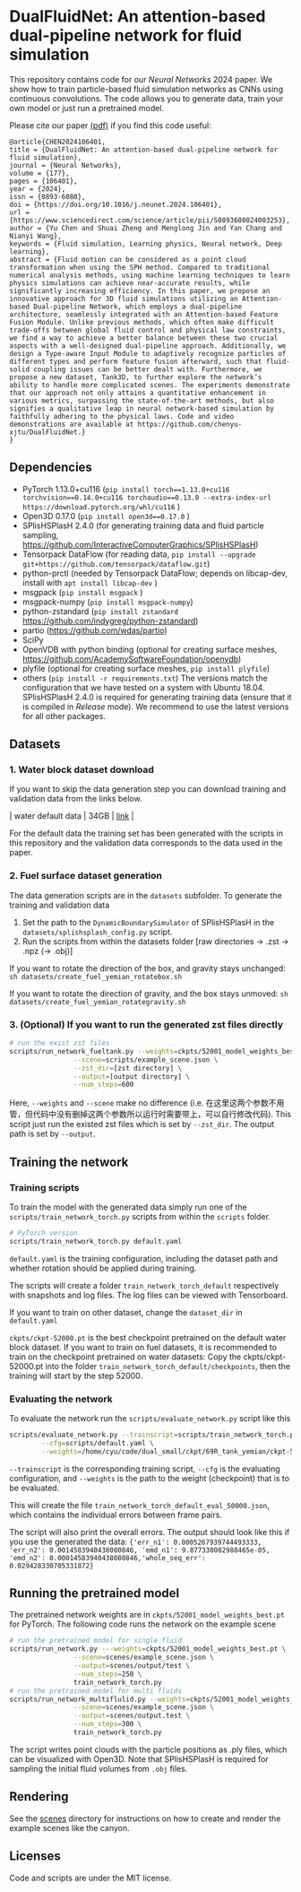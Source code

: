 # DualFluidNet: An attention-based dual-pipeline network for fluid simulation

This repository contains code for our *Neural Networks* 2024 paper. 
We show how to train particle-based fluid simulation networks as CNNs using 
continuous convolutions. The code allows you to generate data, train your own 
model or just run a pretrained model.

Please cite our paper [(pdf)](https://www.sciencedirect.com/science/article/abs/pii/S0893608024003253) if you find this code useful:
```
@article{CHEN2024106401,
title = {DualFluidNet: An attention-based dual-pipeline network for fluid simulation},
journal = {Neural Networks},
volume = {177},
pages = {106401},
year = {2024},
issn = {0893-6080},
doi = {https://doi.org/10.1016/j.neunet.2024.106401},
url = {https://www.sciencedirect.com/science/article/pii/S0893608024003253},
author = {Yu Chen and Shuai Zheng and Menglong Jin and Yan Chang and Nianyi Wang},
keywords = {Fluid simulation, Learning physics, Neural network, Deep learning},
abstract = {Fluid motion can be considered as a point cloud transformation when using the SPH method. Compared to traditional numerical analysis methods, using machine learning techniques to learn physics simulations can achieve near-accurate results, while significantly increasing efficiency. In this paper, we propose an innovative approach for 3D fluid simulations utilizing an Attention-based Dual-pipeline Network, which employs a dual-pipeline architecture, seamlessly integrated with an Attention-based Feature Fusion Module. Unlike previous methods, which often make difficult trade-offs between global fluid control and physical law constraints, we find a way to achieve a better balance between these two crucial aspects with a well-designed dual-pipeline approach. Additionally, we design a Type-aware Input Module to adaptively recognize particles of different types and perform feature fusion afterward, such that fluid-solid coupling issues can be better dealt with. Furthermore, we propose a new dataset, Tank3D, to further explore the network’s ability to handle more complicated scenes. The experiments demonstrate that our approach not only attains a quantitative enhancement in various metrics, surpassing the state-of-the-art methods, but also signifies a qualitative leap in neural network-based simulation by faithfully adhering to the physical laws. Code and video demonstrations are available at https://github.com/chenyu-xjtu/DualFluidNet.}
}
```

## Dependencies

- PyTorch 1.13.0+cu116 (```pip install torch==1.13.0+cu116 torchvision==0.14.0+cu116 torchaudio==0.13.0 --extra-index-url https://download.pytorch.org/whl/cu116``` )
- Open3D 0.17.0 (```pip install open3d==0.17.0``` )
- SPlisHSPlasH 2.4.0 (for generating training data and fluid particle sampling, https://github.com/InteractiveComputerGraphics/SPlisHSPlasH)
- Tensorpack DataFlow (for reading data, ```pip install --upgrade git+https://github.com/tensorpack/dataflow.git```)
- python-prctl (needed by Tensorpack DataFlow; depends on libcap-dev, install with ```apt install libcap-dev``` )
- msgpack (```pip install msgpack``` )
- msgpack-numpy (```pip install msgpack-numpy```)
- python-zstandard (```pip install zstandard``` https://github.com/indygreg/python-zstandard)
- partio (https://github.com/wdas/partio)
- SciPy
- OpenVDB with python binding (optional for creating surface meshes, https://github.com/AcademySoftwareFoundation/openvdb)
- plyfile (optional for creating surface meshes, ```pip install plyfile```)
- others (```pip install -r requirements.txt```)
The versions match the configuration that we have tested on a system with Ubuntu 18.04.
SPlisHSPlasH 2.4.0 is required for generating training data (ensure that it is compiled in *Release* mode).
We recommend to use the latest versions for all other packages.

## Datasets

### 1. Water block dataset download
If you want to skip the data generation step you can download training and validation data from the links below.

| water default data  | 34GB | [link](https://drive.google.com/file/d/1b3OjeXnsvwUAeUq2Z0lcrX7j9U7zLO07) |

For the default data the training set has been generated with the scripts in this
repository and the validation data corresponds to the data used in the paper.

### 2. Fuel surface dataset generation
The data generation scripts are in the ```datasets``` subfolder.
To generate the training and validation data 
 1. Set the path to the ```DynamicBoundarySimulator``` of SPlisHSPlasH in the ```datasets/splishsplash_config.py``` script.
 2. Run the scripts from within the datasets folder [raw directories -> .zst -> .npz (-> .obj)]

If you want to rotate the direction of the box, and gravity stays unchanged:
    ```
    sh datasets/create_fuel_yemian_rotatebox.sh
    ```

If you want to rotate the direction of gravity, and the box stays unmoved:
    ```
    sh datasets/create_fuel_yemian_rotategravity.sh
    ```

### 3. (Optional) If you want to run the generated zst files directly
```bash 
# run the exist zst files
scripts/run_network_fueltank.py --weights=ckpts/52001_model_weights_best.pt \
                --scene=scripts/example_scene.json \
                --zst_dir=[zst directory] \
                --output=[output directory] \
                --num_steps=600
```
Here, ```--weights``` and ```--scene``` make no difference (i.e. 在这里这两个参数不用管，但代码中没有删掉这两个参数所以运行时需要带上，可以自行修改代码). This script just run the existed zst files which is set by ```--zst_dir```. The output path is set by ```--output```.

## Training the network

### Training scripts
To train the model with the generated data simply run one of the ```scripts/train_network_torch.py``` scripts from within the ```scripts``` folder. 
```bash
# PyTorch version
scripts/train_network_torch.py default.yaml
```

```default.yaml``` is the training configuration, including the dataset path and whether rotation should be applied during training.

The scripts will create a folder ```train_network_torch_default``` respectively with snapshots and log files.
The log files can be viewed with Tensorboard.

If you want to train on other dataset, change the ```dataset_dir``` in ```default.yaml```

```ckpts/ckpt-52000.pt``` is the best checkpoint pretrained on the default water block dataset. If you want to train on fuel datasets, it is recommended to train on the checkpoint pretrained on water datasets: 
Copy the ckpts/ckpt-52000.pt into the folder ```train_network_torch_default/checkpoints```, then the training will start by the step 52000.

### Evaluating the network
To evaluate the network run the ```scripts/evaluate_network.py``` script like this
```bash
scripts/evaluate_network.py --trainscript=scripts/train_network_torch.py \
        --cfg=scripts/default.yaml \
        --weights=/home/cyu/code/dual_small/ckpt/69R_tank_yemian/ckpt-59000.pt
```
```--trainscript``` is the corresponding training script,  ```--cfg``` is the evaluating configuration, and ```--weights``` is the path to the weight (checkpoint) that is to be evaluated.

This will create the file ```train_network_torch_default_eval_50000.json```, which contains the 
individual errors between frame pairs.

The script will also print the overall errors. The output should look like 
this if you use the generated the data:
```{'err_n1': 0.0005267939744493333, 'err_n2': 0.0014583940438080846, 'emd_n1': 9.877338082988465e-05, 'emd_n2': 0.00014583940438080846,'whole_seq_err': 0.029428330705331872}```

## Running the pretrained model

The pretrained network weights are in ```ckpts/52001_model_weights_best.pt``` for PyTorch.
The following code runs the network on the example scene
```bash 
# run the pretrained model for single fluid
scripts/run_network.py ---weights=ckpts/52001_model_weights_best.pt \
                --scene=scenes/example_scene.json \
                --output=scenes/output/test \
                --num_steps=250 \
                train_network_torch.py
# run the pretrained model for multi fluids    
scripts/run_network_multiflulid.py --weights=ckpts/52001_model_weights_best.pt \
                --scene=scenes/example_scene.json \
                --output=scenes/output.test \
                --num_steps=300 \
                train_network_torch.py 
```

The script writes point clouds with the particle positions as .ply files, which can be visualized with Open3D.
Note that SPlisHSPlasH is required for sampling the initial fluid volumes from ```.obj``` files.

## Rendering

See the [scenes](scenes/README.md) directory for instructions on how to create and render the example scenes like the canyon.

## Licenses

Code and scripts are under the MIT license.